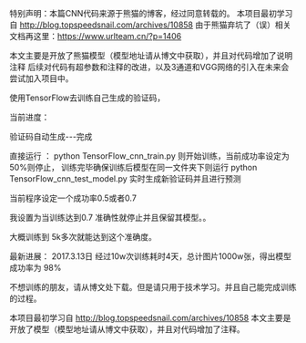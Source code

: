 特别声明：本篇CNN代码来源于熊猫的博客，经过同意转载的。
本项目最初学习自 http://blog.topspeedsnail.com/archives/10858 
由于熊猫弃坑了（误）相关文档再这里：https://www.urlteam.cn/?p=1406

本文主要是开放了熊猫模型（模型地址请从博文中获取），并且对代码增加了说明注释
后续对代码有超参数和注释的改进，以及3通道和VGG网络的引入在未来会尝试加入项目中。

使用TensorFlow去训练自己生成的验证码，

当前进度：

验证码自动生成---完成


直接运行 ：
python TensorFlow_cnn_train.py
则开始训练，当前成功率设定为50%则停止，
训练完毕确保训练后模型在同一文件夹下则运行
python TensorFlow_cnn_test_model.py
实时生成新验证码并且进行预测

当前程序设定一个成功率0.5或者0.7

我设置为当训练达到0.7 准确性就停止并且保留其模型。。

大概训练到 5k多次就能达到这个准确度。

最新进展：
2017.3.13日
经过10w次训练耗时4天，总计图片1000w张，得出模型成功率为 98%

不想训练的朋友，请从博文处下载。但是请只用于技术学习。并且自己能完成训练的过程。

本项目最初学习自 http://blog.topspeedsnail.com/archives/10858 本文主要是开放了模型（模型地址请从博文中获取），并且对代码增加了注释。

